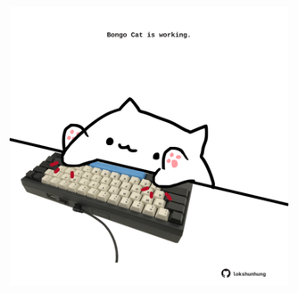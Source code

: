 <!-- built at 24/03/2022, 18:00:43 UTC -->
<p align="center">
  <img width="500" height="500" src="./ReadmeImage.svg">
</p>
